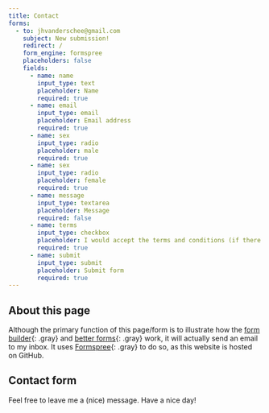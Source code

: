 ```yaml
---
title: Contact
forms:
  - to: jhvanderschee@gmail.com
    subject: New submission!
    redirect: /
    form_engine: formspree
    placeholders: false
    fields: 
      - name: name
        input_type: text
        placeholder: Name
        required: true
      - name: email
        input_type: email
        placeholder: Email address
        required: true
      - name: sex
        input_type: radio
        placeholder: male
        required: true
      - name: sex
        input_type: radio
        placeholder: female
        required: true
      - name: message
        input_type: textarea
        placeholder: Message
        required: false
      - name: terms
        input_type: checkbox
        placeholder: I would accept the terms and conditions (if there were any)
        required: true
      - name: submit
        input_type: submit
        placeholder: Submit form
        required: true
---
```


## About this page

Although the primary function of this page/form is to illustrate how the [form builder](/without-plugin/form-builder){: .gray} and [better forms](/without-plugin/better-forms){: .gray} work, it will actually send an email to my inbox. It uses [Formspree](https://formspree.io){: .gray} to do so, as this website is hosted on GitHub.

## Contact form

Feel free to leave me a (nice) message. Have a nice day!